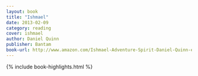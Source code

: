 ```yaml
---
layout: book
title: "Ishmael"
date: 2013-02-09
category: reading
cover: ishmael
author: Daniel Quinn
publisher: Bantam
book-url: http://www.amazon.com/Ishmael-Adventure-Spirit-Daniel-Quinn-ebook/dp/B000SEFH6A/
---
```


{% include book-highlights.html %}
